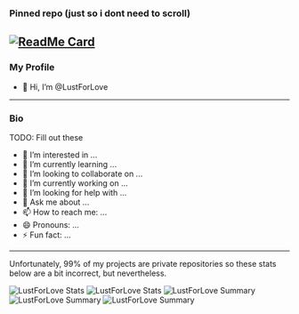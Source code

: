 
### Pinned repo (just so i dont need to scroll)
[![ReadMe Card](https://github-readme-stats.vercel.app/api/pin/?username=LustForLove&repo=Irenesbot&theme=github_dark&bg_color=282828&hide_border=True)](https://github.com/LustForLove/Irenesbot)
---
### My Profile
- 👋 Hi, I’m @LustForLove
---
### Bio
TODO: Fill out these 
- 👀 I’m interested in ...
- 🌱 I’m currently learning ...
- 💞️ I’m looking to collaborate on ...
- 🔭 I’m currently working on ...
- 🤔 I’m looking for help with ...
- 💬 Ask me about ...
- 📫 How to reach me: ...
- 😄 Pronouns: ...
- ⚡ Fun fact: ...

---

Unfortunately, 99% of my projects are private repositories so these stats below are a bit incorrect, but nevertheless. 

![LustForLove Stats](https://github-profile-summary-cards.vercel.app/api/cards/repos-per-language?username=LustForLove&theme=github_dark)
![LustForLove Stats](https://github-profile-summary-cards.vercel.app/api/cards/most-commit-language?username=LustForLove&theme=github_dark)
![LustForLove Summary](https://github-profile-summary-cards.vercel.app/api/cards/profile-details?username=LustForLove&theme=github_dark)
![LustForLove Summary](https://github-profile-summary-cards.vercel.app/api/cards/stats?username=LustForLove&theme=github_dark)
![LustForLove Summary](https://github-profile-summary-cards.vercel.app/api/cards/productive-time?username=LustForLove&theme=github_dark)
